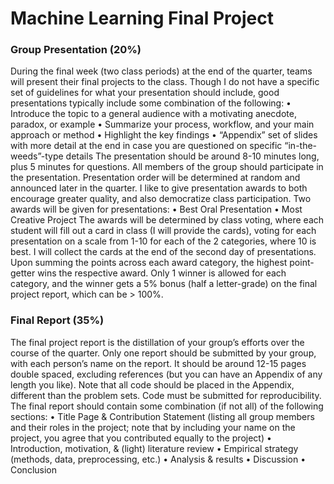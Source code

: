 # Machine Learning Final Project

### Group Presentation (20%)

During the final week (two class periods) at the end of the quarter, teams will present their final projects to the class. Though I do not have a specific set of guidelines for what your presentation should include, good presentations typically include some combination of the following:
• Introduce the topic to a general audience with a motivating anecdote, paradox, or example
• Summarize your process, workflow, and your main approach or method
• Highlight the key findings
• “Appendix” set of slides with more detail at the end in case you are questioned on specific “in-the-weeds”-type details
The presentation should be around 8-10 minutes long, plus 5 minutes for questions. All members of the group should participate in the presentation. Presentation order will be determined at random and announced later in the quarter.
I like to give presentation awards to both encourage greater quality, and also democratize class participation. Two awards will be given for presentations:
• Best Oral Presentation • Most Creative Project
The awards will be determined by class voting, where each student will fill out a card in
class (I will provide the cards), voting for each presentation on a scale from 1-10 for each
of the 2 categories, where 10 is best. I will collect the cards at the end of the second
day of presentations. Upon summing the points across each award category, the highest
point-getter wins the respective award. Only 1 winner is allowed for each category, and
the winner gets a 5% bonus (half a letter-grade) on the final project report, which can be > 100%.


### Final Report (35%)
The final project report is the distillation of your group’s efforts over the course of the quarter. Only one report should be submitted by your group, with each person’s name on the report. It should be around 12-15 pages double spaced, excluding references (but you can have an Appendix of any length you like). Note that all code should be placed in the Appendix, different than the problem sets. Code must be submitted for reproducibility.
The final report should contain some combination (if not all) of the following sections:
• Title Page & Contribution Statement (listing all group members and their roles in the project; note that by including your name on the project, you agree that you contributed equally to the project)
• Introduction, motivation, & (light) literature review
• Empirical strategy (methods, data, preprocessing, etc.)
• Analysis & results
• Discussion
• Conclusion
